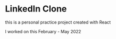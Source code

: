 # LinkedIn Clone
this is a personal practice project created with React

I worked on this February - May 2022
